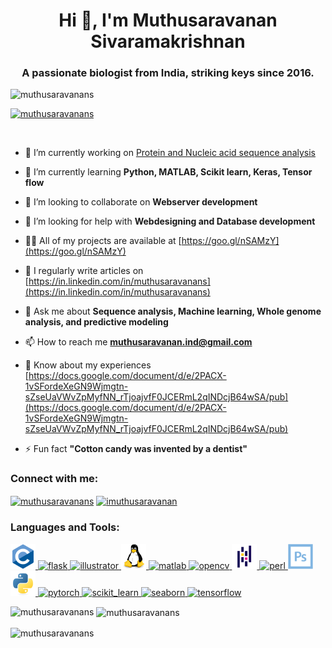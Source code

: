 <h1 align="center">Hi 👋, I'm Muthusaravanan Sivaramakrishnan</h1>
<h3 align="center">A passionate biologist from India, striking keys since 2016.</h3>

<p align="left"> <img src="https://komarev.com/ghpvc/?username=muthusaravanans&label=Profile%20views&color=0e75b6&style=flat" alt="muthusaravanans" /> </p>

<p align="left"> <a href="https://github.com/ryo-ma/github-profile-trophy"><img src="https://github-profile-trophy.vercel.app/?username=muthusaravanans" alt="muthusaravanans" /></a> </p>

<p align="left"> <a href="https://twitter.com/" target="blank"><img src="https://img.shields.io/twitter/follow/?logo=twitter&style=for-the-badge" alt="" /></a> </p>

- 🔭 I’m currently working on [Protein and Nucleic acid sequence analysis](https://github.com/MuthusaravananS/EnsembleQS)

- 🌱 I’m currently learning **Python, MATLAB, Scikit learn, Keras, Tensor flow**

- 👯 I’m looking to collaborate on **Webserver development**

- 🤝 I’m looking for help with **Webdesigning and Database development**

- 👨‍💻 All of my projects are available at [https://goo.gl/nSAMzY](https://goo.gl/nSAMzY)

- 📝 I regularly write articles on [https://in.linkedin.com/in/muthusaravanans](https://in.linkedin.com/in/muthusaravanans)

- 💬 Ask me about **Sequence analysis, Machine learning, Whole genome analysis, and predictive modeling**

- 📫 How to reach me **muthusaravanan.ind@gmail.com**

- 📄 Know about my experiences [https://docs.google.com/document/d/e/2PACX-1vSFordeXeGN9Wjmgtn-sZseUaVWvZpMyfNN_rTjoajvfF0JCERmL2qINDcjB64wSA/pub](https://docs.google.com/document/d/e/2PACX-1vSFordeXeGN9Wjmgtn-sZseUaVWvZpMyfNN_rTjoajvfF0JCERmL2qINDcjB64wSA/pub)

- ⚡ Fun fact **"Cotton candy was invented by a dentist"**

<h3 align="left">Connect with me:</h3>
<p align="left">
<a href="https://linkedin.com/in/muthusaravanans" target="blank"><img align="center" src="https://raw.githubusercontent.com/rahuldkjain/github-profile-readme-generator/master/src/images/icons/Social/linked-in-alt.svg" alt="muthusaravanans" height="30" width="40" /></a>
<a href="https://instagram.com/imuthusaravanan" target="blank"><img align="center" src="https://raw.githubusercontent.com/rahuldkjain/github-profile-readme-generator/master/src/images/icons/Social/instagram.svg" alt="imuthusaravanan" height="30" width="40" /></a>
</p>

<h3 align="left">Languages and Tools:</h3>
<p align="left"> <a href="https://www.cprogramming.com/" target="_blank" rel="noreferrer"> <img src="https://raw.githubusercontent.com/devicons/devicon/master/icons/c/c-original.svg" alt="c" width="40" height="40"/> </a> <a href="https://flask.palletsprojects.com/" target="_blank" rel="noreferrer"> <img src="https://www.vectorlogo.zone/logos/pocoo_flask/pocoo_flask-icon.svg" alt="flask" width="40" height="40"/> </a> <a href="https://www.adobe.com/in/products/illustrator.html" target="_blank" rel="noreferrer"> <img src="https://www.vectorlogo.zone/logos/adobe_illustrator/adobe_illustrator-icon.svg" alt="illustrator" width="40" height="40"/> </a> <a href="https://www.linux.org/" target="_blank" rel="noreferrer"> <img src="https://raw.githubusercontent.com/devicons/devicon/master/icons/linux/linux-original.svg" alt="linux" width="40" height="40"/> </a> <a href="https://www.mathworks.com/" target="_blank" rel="noreferrer"> <img src="https://upload.wikimedia.org/wikipedia/commons/2/21/Matlab_Logo.png" alt="matlab" width="40" height="40"/> </a> <a href="https://opencv.org/" target="_blank" rel="noreferrer"> <img src="https://www.vectorlogo.zone/logos/opencv/opencv-icon.svg" alt="opencv" width="40" height="40"/> </a> <a href="https://pandas.pydata.org/" target="_blank" rel="noreferrer"> <img src="https://raw.githubusercontent.com/devicons/devicon/2ae2a900d2f041da66e950e4d48052658d850630/icons/pandas/pandas-original.svg" alt="pandas" width="40" height="40"/> </a> <a href="https://www.perl.org/" target="_blank" rel="noreferrer"> <img src="https://api.iconify.design/logos-perl.svg" alt="perl" width="40" height="40"/> </a> <a href="https://www.photoshop.com/en" target="_blank" rel="noreferrer"> <img src="https://raw.githubusercontent.com/devicons/devicon/master/icons/photoshop/photoshop-line.svg" alt="photoshop" width="40" height="40"/> </a> <a href="https://www.python.org" target="_blank" rel="noreferrer"> <img src="https://raw.githubusercontent.com/devicons/devicon/master/icons/python/python-original.svg" alt="python" width="40" height="40"/> </a> <a href="https://pytorch.org/" target="_blank" rel="noreferrer"> <img src="https://www.vectorlogo.zone/logos/pytorch/pytorch-icon.svg" alt="pytorch" width="40" height="40"/> </a> <a href="https://scikit-learn.org/" target="_blank" rel="noreferrer"> <img src="https://upload.wikimedia.org/wikipedia/commons/0/05/Scikit_learn_logo_small.svg" alt="scikit_learn" width="40" height="40"/> </a> <a href="https://seaborn.pydata.org/" target="_blank" rel="noreferrer"> <img src="https://seaborn.pydata.org/_images/logo-mark-lightbg.svg" alt="seaborn" width="40" height="40"/> </a> <a href="https://www.tensorflow.org" target="_blank" rel="noreferrer"> <img src="https://www.vectorlogo.zone/logos/tensorflow/tensorflow-icon.svg" alt="tensorflow" width="40" height="40"/> </a> </p>

<p><img align="left" src="https://github-readme-stats.vercel.app/api/top-langs?username=muthusaravanans&show_icons=true&locale=en&layout=compact" alt="muthusaravanans" /></p>

<p>&nbsp;<img align="center" src="https://github-readme-stats.vercel.app/api?username=muthusaravanans&show_icons=true&locale=en" alt="muthusaravanans" /></p>

<p><img align="center" src="https://github-readme-streak-stats.herokuapp.com/?user=muthusaravanans&" alt="muthusaravanans" /></p>

